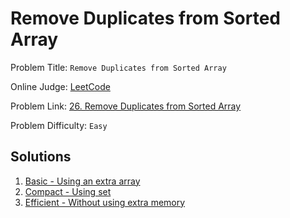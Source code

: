 # Remove Duplicates from Sorted Array
Problem Title: `Remove Duplicates from Sorted Array`

Online Judge: [LeetCode](https://leetcode.com/)

Problem Link: [26. Remove Duplicates from Sorted Array](https://leetcode.com/problems/remove-duplicates-from-sorted-array/)

Problem Difficulty: `Easy`

## Solutions
1. [Basic - Using an extra array]((5.1.1.1)%20Basic%20-%20Remove%20Duplicates%20from%20Sorted%20Array.py)
2. [Compact - Using set]((5.1.1.2)%20Compact%20-%20Remove%20Duplicates%20from%20Sorted%20Array.py)
3. [Efficient - Without using extra memory]((5.1.1.3)%20Efficient%20-%20Remove%20Duplicates%20from%20Sorted%20Array.py)
